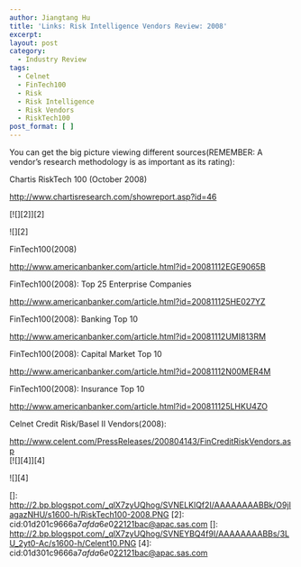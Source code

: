 ```yaml
---
author: Jiangtang Hu
title: 'Links: Risk Intelligence Vendors Review: 2008'
excerpt:
layout: post
category:
  - Industry Review
tags:
  - Celnet
  - FinTech100
  - Risk
  - Risk Intelligence
  - Risk Vendors
  - RiskTech100
post_format: [ ]
---
```

You can get the big picture viewing different sources(REMEMBER: A vendor’s research methodology is as important as its rating):</p> 
</span></div> 

Chartis RiskTech 100 (October 2008)

<http://www.chartisresearch.com/showreport.asp?id=46></p> 
[![][2]][2]

</span></div>  

![][2]

 

  
FinTech100(2008)

<http://www.americanbanker.com/article.html?id=20081112EGE9065B></p> 
</span></div>  

FinTech100(2008): Top 25 Enterprise Companies

<http://www.americanbanker.com/article.html?id=200811125HE027YZ></p> 
</span></div>  

FinTech100(2008): Banking Top 10

<http://www.americanbanker.com/article.html?id=20081112UMI813RM></p> 
</span></div>  

FinTech100(2008): Capital Market Top 10

<http://www.americanbanker.com/article.html?id=20081112N00MER4M></p> 
</span></div>  

FinTech100(2008): Insurance Top 10

<http://www.americanbanker.com/article.html?id=200811125LHKU4ZO></p> 
</span></div>  

Celnet Credit Risk/Basel II Vendors(2008):

<http://www.celent.com/PressReleases/200804143/FinCreditRiskVendors.asp>  
[![][4]][4]

![][4]

 []: http://2.bp.blogspot.com/_qlX7zyUQhog/SVNELKlQf2I/AAAAAAAABBk/O9jIagazNHU/s1600-h/RiskTech100-2008.PNG
 [2]: cid:01d201c9666a$7afda6e0$22121bac@apac.sas.com
 []: http://2.bp.blogspot.com/_qlX7zyUQhog/SVNEYBQ4f9I/AAAAAAAABBs/3LU_2yt0-Ac/s1600-h/Celent10.PNG
 [4]: cid:01d301c9666a$7afda6e0$22121bac@apac.sas.com